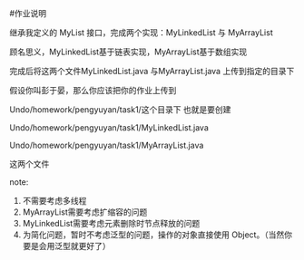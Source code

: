 #作业说明

继承我定义的 MyList 接口，完成两个实现：MyLinkedList 与 MyArrayList  

顾名思义，MyLinkedList基于链表实现，MyArrayList基于数组实现

完成后将这两个文件MyLinkedList.java 与MyArrayList.java 上传到指定的目录下

假设你叫彭于晏，那么你应该把你的作业上传到

Undo/homework/pengyuyan/task1/这个目录下
也就是要创建

Undo/homework/pengyuyan/task1/MyLinkedList.java

Undo/homework/pengyuyan/task1/MyArrayList.java

这两个文件

note:
1. 不需要考虑多线程
1. MyArrayList需要考虑扩缩容的问题
1. MyLinkedList需要考虑元素删除时节点释放的问题
1. 为简化问题，暂时不考虑泛型的问题，操作的对象直接使用 Object。（当然你要是会用泛型就更好了）
